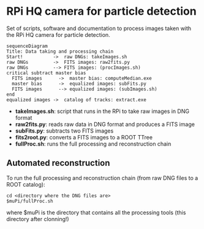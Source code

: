 # RPi HQ camera for particle detection

Set of scripts, software and documentation to process images taken with the RPi HQ camera for particle detection.

```mermaid
sequenceDiagram
Title: Data taking and processing chain
Start!           ->  raw DNGs: takeImages.sh
raw DNGs         ->  FITS images: raw2fits.py
raw DNGs         --> FITS images: (procImages.sh)
critical subtract master bias
  FITS images      ->  master bias: computeMedian.exe
  master bias      ->  equalized images: subFits.py
  FITS images      --> equalized images: (subImages.sh)
end
equalized images ->  catalog of tracks: extract.exe
```

+ **takeImages.sh**: script that runs in the RPi to take raw images in DNG format
+ **raw2fits.py**: reads raw data in DNG format and produces a FITS image
+ **subFits.py**: subtracts two FITS images
+ **fits2root.py**: converts a FITS images to a ROOT TTree
+ **fullProc.sh**: runs the full processing and reconstruction chain

## Automated reconstruction

To run the full processing and reconstruction chain (from raw DNG files to a ROOT catalog):

```
cd <directory where the DNG files are>
$muPi/fullProc.sh
```

where $muPi is the directory that contains all the processing tools (this directory after clonning!)